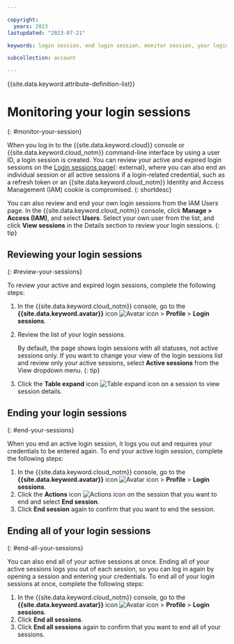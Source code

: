 ```yaml
---

copyright:
  years: 2023
lastupdated: "2023-07-21"

keywords: login session, end login session, monitor session, your login session, end all login sessions

subcollection: account

---
```


{{site.data.keyword.attribute-definition-list}}


# Monitoring your login sessions
{: #monitor-your-session}

When you log in to the {{site.data.keyword.cloud}} console or {{site.data.keyword.cloud_notm}} command-line interface by using a user ID, a login session is created. You can review your active and expired login sessions on the [Login sessions page](/user/sessions){: external}, where you can also end an individual session or all active sessions if a login-related credential, such as a refresh token or an {{site.data.keyword.cloud_notm}} Identity and Access Management (IAM) cookie is compromised.
{: shortdesc}

You can also review and end your own login sessions from the IAM Users page. In the {{site.data.keyword.cloud_notm}} console, click **Manage > Access (IAM)**, and select **Users**. Select your own user from the list, and click **View sessions** in the Details section to review your login sessions. 
{: tip}

## Reviewing your login sessions
{: #review-your-sessions}

To review your active and expired login sessions, complete the following steps:

1. In the {{site.data.keyword.cloud_notm}} console, go to the **{{site.data.keyword.avatar}}** icon ![Avatar icon](../icons/i-avatar-icon.svg "Avatar") > **Profile** > **Login sessions**.
1. Review the list of your login sessions.

    By default, the page shows login sessions with all statuses, not active sessions only. If you want to change your view of the login sessions list and review only your active sessions, select **Active sessions** from the View dropdown menu.
    {: tip}

1. Click the **Table expand** icon ![Table expand icon](../icons/table-expand.svg "Table expand") on a session to view session details.

## Ending your login sessions
{: #end-your-sessions}

When you end an active login session, it logs you out and requires your credentials to be entered again. To end your active login session, complete the following steps:

1. In the {{site.data.keyword.cloud_notm}} console, go to the **{{site.data.keyword.avatar}}** icon ![Avatar icon](../icons/i-avatar-icon.svg "Avatar") > **Profile** > **Login sessions**.
1. Click the **Actions** icon ![Actions icon](../icons/action-menu-icon.svg "Actions") on the session that you want to end and select **End session**.
1. Click **End session** again to confirm that you want to end the session.

## Ending all of your login sessions
{: #end-all-your-sessions}

You can also end all of your active sessions at once. Ending all of your active sessions logs you out of each session, so you can log in again by opening a session and entering your credentials. To end all of your login sessions at once, complete the following steps:

1. In the {{site.data.keyword.cloud_notm}} console, go to the **{{site.data.keyword.avatar}}** icon ![Avatar icon](../icons/i-avatar-icon.svg "Avatar") > **Profile** > **Login sessions**.
1. Click **End all sessions**.
1. Click **End all sessions** again to confirm that you want to end all of your sessions.

